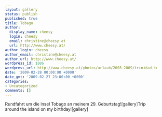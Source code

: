 ```yaml
---
layout: gallery
status: publish
published: true
title: Tobago
author:
  display_name: cheesy
  login: cheesy
  email: christine@cheesy.at
  url: http://www.cheesy.at/
author_login: cheesy
author_email: christine@cheesy.at
author_url: http://www.cheesy.at/
wordpress_id: 1886
wordpress_url: http://www.cheesy.at/photos/urlaub/2008-2009/trinidad-tobago/tobago/
date: '2009-02-28 00:00:00 +0000'
date_gmt: '2009-02-27 23:00:00 +0000'
categories:
- Uncategorized
comments: []
---
```

<!--:de-->Rundfahrt um die Insel Tobago an meinem 29. Geburtstag![gallery]<!--:--><!--:en-->Trip around the island on my birthday![gallery]<!--:-->
